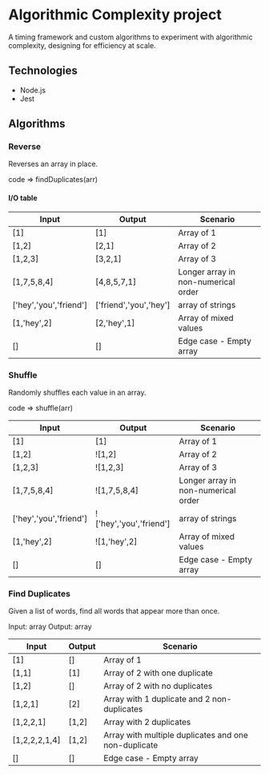 # Algorithmic Complexity project

A timing framework and custom algorithms to experiment with algorithmic complexity, designing for efficiency at scale.

## Technologies

- Node.js
- Jest

## Algorithms

### Reverse

Reverses an array in place.

code => findDuplicates(arr)

#### I/O table

|Input      |Output     |Scenario|
|-----------|-----------|--------|
|[1]        |[1]        |Array of 1|
|[1,2]      |[2,1]      |Array of 2|
|[1,2,3]    |[3,2,1]    |Array of 3|
|[1,7,5,8,4]|[4,8,5,7,1]|Longer array in non-numerical order|
|['hey','you','friend']|['friend','you','hey']|array of strings|
|[1,'hey',2]|[2,'hey',1]|Array of mixed values|
|[]         |[]         |Edge case - Empty array | 

### Shuffle

Randomly shuffles each value in an array.

code => shuffle(arr)

|Input      |Output     |Scenario|
|-----------|-----------|--------|
|[1]        |[1]        |Array of 1|
|[1,2]      |![1,2]     |Array of 2|
|[1,2,3]    |![1,2,3]    |Array of 3|
|[1,7,5,8,4]|![1,7,5,8,4]|Longer array in non-numerical order|
|['hey','you','friend']|!['hey','you','friend']|array of strings|
|[1,'hey',2]|![1,'hey',2]|Array of mixed values|
|[]         |[]         |Edge case - Empty array | 

### Find Duplicates

Given a list of words, find all words that appear more than once.

Input: array
Output: array

|Input        |Output |Scenario|
|-------------|-------|--------|
|[1]          |[]     |Array of 1|
|[1,1]        |[1]    |Array of 2 with one duplicate|
|[1,2]        |[]     |Array of 2 with no duplicates|
|[1,2,1]      |[2]    |Array with 1 duplicate and 2 non-duplicates|
|[1,2,2,1]    |[1,2]  |Array with 2 duplicates|
|[1,2,2,2,1,4]|[1,2]  |Array with multiple duplicates and one non-duplicate|
|[]           |[]     |Edge case - Empty array |
